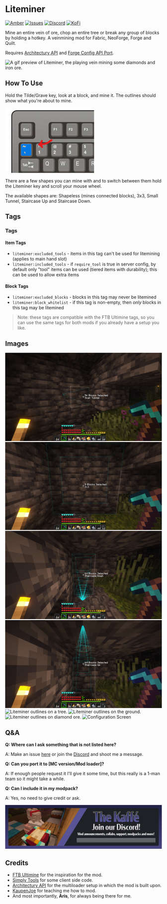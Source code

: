 # Liteminer

[![Amber](https://img.shields.io/badge/Amber-iamkaf?style=for-the-badge&label=Requires&color=%23ebb134)](https://modrinth.com/mod/amber) [![Issues](https://img.shields.io/github/issues/iamkaf/mod-issues?style=for-the-badge&color=%23eee)](https://github.com/iamkaf/mod-issues) [![Discord](https://img.shields.io/discord/1207469438719492176?style=for-the-badge&logo=discord&label=DISCORD&color=%235865F2)](https://discord.gg/HV5WgTksaB) [![KoFi](https://img.shields.io/badge/KoFi-iamkaf?style=for-the-badge&logo=kofi&logoColor=%2330d1e3&label=Support%20Me&color=%2330d1e3)](https://ko-fi.com/iamkaffe)

Mine an entire vein of ore, chop an entire tree or break any group of blocks by holding a hotkey. A veinmining mod for Fabric, NeoForge, Forge and Quilt.

Requires [Architectury API](https://modrinth.com/mod/architectury-api) and [Forge Config API Port](https://modrinth.com/mod/forge-config-api-port).



![A gif preview of Liteminer, the playing vein mining some diamonds and iron ore.](https://i.imgur.com/ftSpErY.gif)

## How To Use

Hold the Tilde/Grave key, look at a block, and mine it. The outlines should show what you're about to mine.

![Keybord Hotkey](https://raw.githubusercontent.com/iamkaf/modresources/refs/heads/main/pages/liteminer/screenshot5.png)

There are a few shapes you can mine with and to switch between them hold the Liteminer key and scroll your mouse wheel.

The available shapes are: Shapeless (mines connected blocks), 3x3, Small Tunnel, Staircase Up and Staircase Down.


## Tags



### Tags

#### Item Tags

* `liteminer:excluded_tools` - items in this tag can't be used for litemining (applies to main hand slot)
* `liteminer:included_tools` - if `require_tool` is true in server config, by default only "tool" items can be used (tiered items with durability); this can be used to allow extra items

#### Block Tags

* `liteminer:excluded_blocks` - blocks in this tag may never be litemined
* `liteminer:block_whitelist` - if this tag is non-empty, then _only_ blocks in this tag may be litemined

> Note: these tags are compatible with the FTB Ultimine tags, so you can use the same tags for both mods if you already have a setup you like.



## Images

![Mining Shapes](https://raw.githubusercontent.com/iamkaf/modresources/refs/heads/main/pages/liteminer/screenshot1.png)
![Mining Shapes](https://raw.githubusercontent.com/iamkaf/modresources/refs/heads/main/pages/liteminer/screenshot2.png)
![Mining Shapes](https://raw.githubusercontent.com/iamkaf/modresources/refs/heads/main/pages/liteminer/screenshot3.png)
![Mining Shapes](https://raw.githubusercontent.com/iamkaf/modresources/refs/heads/main/pages/liteminer/screenshot4.png)
![Liteminer outlines on a tree.](https://cdn.modrinth.com/data/cached_images/2b8d30774e17ff51cf5f2b257f6cb1970f826c3d_0.webp)
![Liteminer outlines on the ground.](https://cdn.modrinth.com/data/cached_images/079e3e003e55954eed51ede44aa3b92e50c2b1ae.png)
![Liteminer outlines on diamond ore.](https://cdn.modrinth.com/data/cached_images/22ac03f14cca7375d06cba76b54141e411e6ed62.png)
![Configuration Screen](https://cdn.modrinth.com/data/cached_images/0255cf113d51e9ebec132a6d0ce0f5fa9c595da5_0.webp)

## Q&A

**Q: Where can I ask something that is not listed here?**

A: Make an issue [here](https://github.com/iamkaf/mod-issues) or join the [Discord](https://discord.gg/HV5WgTksaB) and shoot me a message.


**Q: Can you port it to [MC version/Mod loader]?**

A: If enough people request it I'll give it some time, but this really is a 1-man team so it might take a while.


**Q: Can I include it in my modpack?**

A: Yes, no need to give credit or ask.

[![Join our Discord](https://raw.githubusercontent.com/iamkaf/modresources/refs/heads/main/pages/common/discord.png)](https://discord.gg/HV5WgTksaB)


## Credits

- [FTB Ultimine](https://www.curseforge.com/minecraft/mc-mods/ftb-ultimine-fabric) for the inspiration for the mod.
- [Simply Tools](https://modrinth.com/mod/simply-tools) for some client side code.
- [Architectury API](https://modrinth.com/mod/architectury-api) for the multiloader setup in which the mod is built upon.
- [KaupenJoe](https://www.youtube.com/@ModdingByKaupenjoe) for teaching me how to mod.
- And most importantly, **Aris**, for always being there for me.

